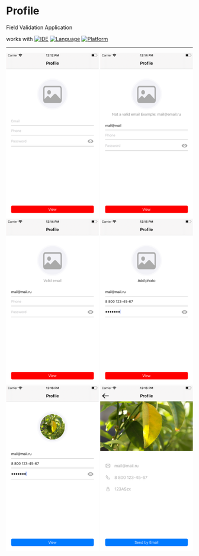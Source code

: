 # Profile

Field Validation Application

works with
[![IDE](https://img.shields.io/badge/Xcode-11-blue.svg)](https://developer.apple.com/xcode/)
[![Language](https://img.shields.io/badge/swift-5-orange.svg)](https://swift.org)
[![Platform](https://img.shields.io/badge/platform-iOS%2013-green.svg)](https://developer.apple.com/ios/)

------

<img src="https://github.com/DenAnger/Profile/blob/master/iPhone%20SE%20(2nd%20generation)%20-%2001.png" width="250"> <img src="https://github.com/DenAnger/Profile/blob/master/iPhone%20SE%20(2nd%20generation)%20-%2002.png" width="250"> <img src="https://github.com/DenAnger/Profile/blob/master/iPhone%20SE%20(2nd%20generation)%20-%2003.png" width="250">
<img src="https://github.com/DenAnger/Profile/blob/master/iPhone%20SE%20(2nd%20generation)%20-%2004.png" width="250"> <img src="https://github.com/DenAnger/Profile/blob/master/iPhone%20SE%20(2nd%20generation)%20-%2005.png" width="250"> <img src="https://github.com/DenAnger/Profile/blob/master/iPhone%20SE%20(2nd%20generation)%20-%2006.png" width="250">
